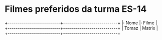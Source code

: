# Filmes preferidos da turma ES-14

+--------------------------+---------------------------+
|: Nome                    |: Filme                    |
+--------------------------+---------------------------+
| Tomaz                    | Matrix                    |
+--------------------------+---------------------------+

